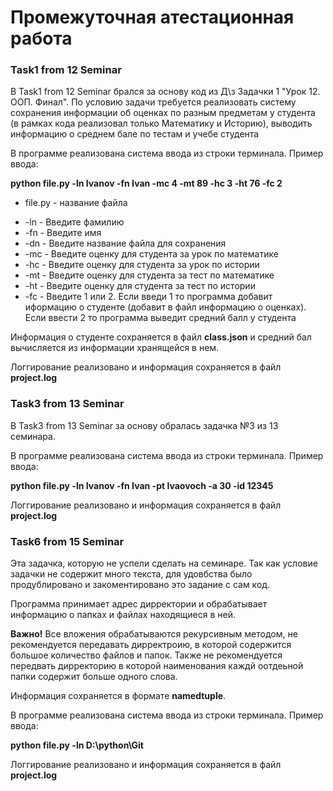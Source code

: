 # Промежуточная атестационная работа
### Task1 from 12 Seminar
В Task1 from 12 Seminar брался за основу код из Д\з Задачки 1 "Урок 12. ООП. Финал". По условию задачи требуется реализовать систему сохранения информации об оценках по разным предметам у студента (в рамках кода реализовал только Математику и Историю), выводить информацию о среднем бале по тестам и учебе студента


В программе реализована система ввода из строки терминала. Пример ввода:

**python file.py -ln Ivanov -fn Ivan -mc 4 -mt 89 -hc 3 -ht 76 -fc 2**

- file.py - название файла
* -ln - Введите фамилию
* -fn - Введите имя
* -dn - Введите название файла для сохранения
* -mc - Введите оценку для студента за урок по математике
* -hc - Введите оценку для студента за урок по истории
* -mt - Введите оценку для студента за тест по математике
* -ht - Введите оценку для студента за тест по истории
* -fc - Введите 1 или 2. Если введи 1 то программа добавит иформацию о студенте (добавит в файл информацию о оценках). Если ввести 2 то программа выведит средний балл у студента

Информация о студенте сохраняется в файл **class.json** и средний бал вычисляется из информации хранящейся в нем.
  
Логгирование реализовано и информация сохраняется в файл **project.log**


### Task3 from 13 Seminar
В Task3 from 13 Seminar за основу обралась задачка №3 из 13 семинара. 

В программе реализована система ввода из строки терминала. Пример ввода:

**python file.py -ln Ivanov -fn Ivan -pt Ivaovoch -a 30 -id 12345**

Логгирование реализовано и информация сохраняется в файл **project.log**

### Task6 from 15 Seminar
Эта задачка, которую не успели сделать на семинаре. Так как условие задачки не содержит много текста, для удовбства было продублировано и закоментировано это задание с сам код.

Программа принимает адрес дирректории и обрабатывает информацию о папках и файлах находящиеся в ней.

**Важно!** Все вложения обрабатываются рекурсивным методом, не рекомендуется передавать дирректроию, в которой содержится большое количество файлов и папок. Также не рекомендуется передвать дирректорию в которой наименования каждй оотдеьной папки содержит больше одного слова.

Информация сохраняется в формате **namedtuple**. 

В программе реализована система ввода из строки терминала. Пример ввода:

**python file.py -ln D:\python\Git**

Логгирование реализовано и информация сохраняется в файл **project.log**

